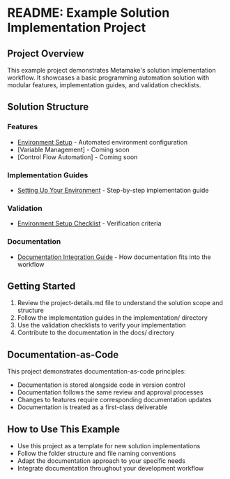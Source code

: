 # README: Example Solution Implementation Project

## Project Overview
This example project demonstrates Metamake's solution implementation workflow. It showcases a basic programming automation solution with modular features, implementation guides, and validation checklists.

## Solution Structure

### Features
- [Environment Setup](features/01-environment-setup.md) - Automated environment configuration
- [Variable Management] - Coming soon
- [Control Flow Automation] - Coming soon

### Implementation Guides
- [Setting Up Your Environment](implementation/01-environment-setup-guide.md) - Step-by-step implementation guide

### Validation
- [Environment Setup Checklist](validation/01-environment-setup-checklist.md) - Verification criteria

### Documentation
- [Documentation Integration Guide](docs/documentation-integration-guide.md) - How documentation fits into the workflow

## Getting Started
1. Review the project-details.md file to understand the solution scope and structure
2. Follow the implementation guides in the implementation/ directory
3. Use the validation checklists to verify your implementation
4. Contribute to the documentation in the docs/ directory

## Documentation-as-Code
This project demonstrates documentation-as-code principles:
- Documentation is stored alongside code in version control
- Documentation follows the same review and approval processes
- Changes to features require corresponding documentation updates
- Documentation is treated as a first-class deliverable

## How to Use This Example
- Use this project as a template for new solution implementations
- Follow the folder structure and file naming conventions
- Adapt the documentation approach to your specific needs
- Integrate documentation throughout your development workflow
